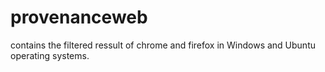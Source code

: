 # provenanceweb
contains the filtered ressult of chrome and firefox in Windows and Ubuntu operating systems.
